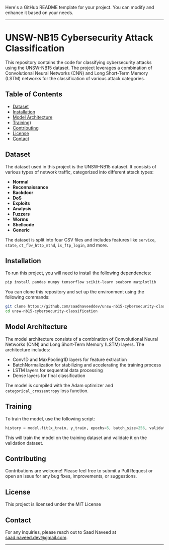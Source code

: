 Here's a GitHub README template for your project. You can modify and enhance it based on your needs.

---

# UNSW-NB15 Cybersecurity Attack Classification

This repository contains the code for classifying cybersecurity attacks using the UNSW-NB15 dataset. The project leverages a combination of Convolutional Neural Networks (CNN) and Long Short-Term Memory (LSTM) networks for the classification of various attack categories.

## Table of Contents

- [Dataset](#dataset)
- [Installation](#installation)
- [Model Architecture](#model-architecture)
- [Training](#training))
- [Contributing](#contributing)
- [License](#license)
- [Contact](#contact)

## Dataset

The dataset used in this project is the UNSW-NB15 dataset. It consists of various types of network traffic, categorized into different attack types:

- **Normal**
- **Reconnaissance**
- **Backdoor**
- **DoS**
- **Exploits**
- **Analysis**
- **Fuzzers**
- **Worms**
- **Shellcode**
- **Generic**

The dataset is split into four CSV files and includes features like `service`, `state`, `ct_flw_http_mthd`, `is_ftp_login`, and more.

## Installation

To run this project, you will need to install the following dependencies:

```bash
pip install pandas numpy tensorflow scikit-learn seaborn matplotlib
```

You can clone this repository and set up the environment using the following commands:

```bash
git clone https://github.com/saadnaveeddev/unsw-nb15-cybersecurity-classification.git
cd unsw-nb15-cybersecurity-classification
```

## Model Architecture

The model architecture consists of a combination of Convolutional Neural Networks (CNN) and Long Short-Term Memory (LSTM) layers. The architecture includes:

- Conv1D and MaxPooling1D layers for feature extraction
- BatchNormalization for stabilizing and accelerating the training process
- LSTM layers for sequential data processing
- Dense layers for final classification

The model is compiled with the Adam optimizer and `categorical_crossentropy` loss function.

## Training

To train the model, use the following script:

```python
history = model.fit(x_train, y_train, epochs=5, batch_size=256, validation_data=(x_val, y_val))
```

This will train the model on the training dataset and validate it on the validation dataset.



## Contributing

Contributions are welcome! Please feel free to submit a Pull Request or open an issue for any bug fixes, improvements, or suggestions.

## License

This project is licensed under the MIT License

## Contact

For any inquiries, please reach out to Saad Naveed at saad.naveed.dev@gmail.com.

---
